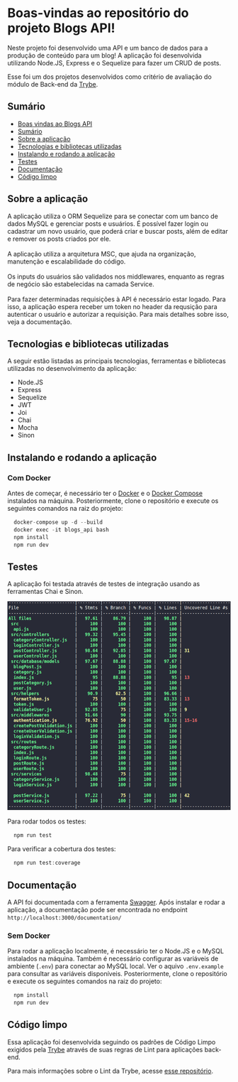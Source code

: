 # Boas-vindas ao repositório do projeto Blogs API!

Neste projeto foi desenvolvido uma API e um banco de dados para a produção de conteúdo para um blog!
A aplicação foi desenvolvida utilizando Node.JS, Express e o Sequelize para fazer um CRUD de posts.

Esse foi um dos projetos desenvolvidos como critério de avaliação do módulo de Back-end da <a href="https://betrybe.com">Trybe<a/>.

## Sumário
  - [Boas vindas ao Blogs API](#boas-vindas-ao-repositório-do-projeto-blogs-api)
  - [Sumário](#sumário)
  - [Sobre a aplicação](#sobre-a-aplicação)
  - [Tecnologias e bibliotecas utilizadas](#tecnologias-e-bibliotecas-utilizadas) 
  - [Instalando e rodando a aplicação](#instalando-e-rodando-a-aplicação) 
  - [Testes](#testes)
  - [Documentação](#documentação)
  - [Código limpo](#código-limpo)
  
## Sobre a aplicação
A aplicação utiliza o ORM Sequelize para se conectar com um banco de dados MySQL e gerenciar posts e usuários. É possível fazer login ou cadastrar um novo usuário, que poderá criar e buscar posts, além de editar e remover os posts criados por ele.
<br><br>
A aplicação utiliza a arquitetura MSC, que ajuda na organização, manutenção e escalabilidade do código.
<br><br>
Os inputs do usuários são validados nos middlewares, enquanto as regras de negócio são estabelecidas na camada Service.
<br><br>
Para fazer determinadas requisições à API é necessário estar logado. Para isso, a aplicação espera receber um token no header da requsição para autenticar o usuário e autorizar a requisição. Para mais detalhes sobre isso, veja a documentação.

  
## Tecnologias e bibliotecas utilizadas
A seguir estão listadas as principais tecnologias, ferramentas e bibliotecas utilizadas no desenvolvimento da aplicação:
  * Node.JS
  * Express
  * Sequelize
  * JWT
  * Joi
  * Chai
  * Mocha
  * Sinon
  
## Instalando e rodando a aplicação
### Com Docker
Antes de começar, é necessário ter o <a href="https://docs.docker.com/">Docker</a> e o <a href="https://docs.docker.com/compose/">Docker Compose<a/> instalados na máquina.
Posteriormente, clone o repositório e execute os seguintes comandos na raiz do projeto:
  ```js
    docker-compose up -d --build
    docker exec -it blogs_api bash
    npm install
    npm run dev
  ```
  
## Testes
A aplicação foi testada através de testes de integração usando as ferramentas Chai e Sinon.
  
<img src="src/images/test-coverage.png" width="600">
  
Para rodar todos os testes:
  ```js
    npm run test
  ```

Para verificar a cobertura dos testes:
  ```js
    npm run test:coverage
  ```
  
## Documentação
A API foi documentada com a ferramenta <a href="https://swagger.io/">Swagger</a>. Após instalar e rodar a aplicação, a documentação pode ser encontrada no endpoint `http://localhost:3000/documentation/`
  
### Sem Docker
Para rodar a aplicação localmente, é necessário ter o Node.JS e o MySQL instalados na máquina. Também é necessário configurar as variáveis de ambiente (`.env`) para conectar ao MySQL local. Ver o aquivo `.env.example` para consultar as variáveis disponíveis.
Posteriormente, clone o repositório e execute os seguintes comandos na raiz do projeto:
  ```js
    npm install
    npm run dev
  ```
  
## Código limpo
  Essa aplicação foi desenvolvida seguindo os padrões de Código Limpo exigidos pela <a href="https://betrybe.com">Trybe<a/> através de suas regras de Lint para aplicações back-end.
  
  Para mais informações sobre o Lint da Trybe, acesse <a href="https://github.com/betrybe/eslint-config-trybe">esse repositório</a>.
